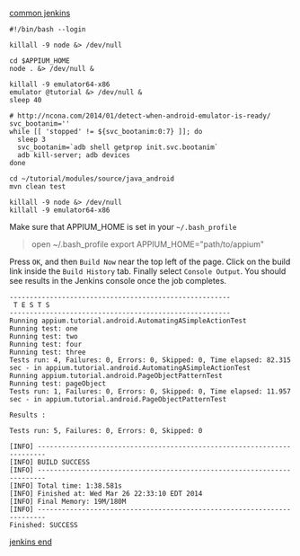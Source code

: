[common jenkins](/common/jenkins.md)

```
#!/bin/bash --login

killall -9 node &> /dev/null

cd $APPIUM_HOME
node . &> /dev/null &

killall -9 emulator64-x86
emulator @tutorial &> /dev/null &
sleep 40

# http://ncona.com/2014/01/detect-when-android-emulator-is-ready/
svc_bootanim=''
while [[ 'stopped' != ${svc_bootanim:0:7} ]]; do
  sleep 3
  svc_bootanim=`adb shell getprop init.svc.bootanim`
  adb kill-server; adb devices
done

cd ~/tutorial/modules/source/java_android
mvn clean test

killall -9 node &> /dev/null
killall -9 emulator64-x86
```

Make sure that APPIUM_HOME is set in your `~/.bash_profile`

> open ~/.bash_profile
export APPIUM_HOME="path/to/appium"

Press `OK`, and then `Build Now` near the top left of the page. Click on the
build link inside the `Build History` tab. Finally select `Console Output`.
You should see results in the Jenkins console once the job completes.

```
-------------------------------------------------------
 T E S T S
-------------------------------------------------------
Running appium.tutorial.android.AutomatingASimpleActionTest
Running test: one
Running test: two
Running test: four
Running test: three
Tests run: 4, Failures: 0, Errors: 0, Skipped: 0, Time elapsed: 82.315 sec - in appium.tutorial.android.AutomatingASimpleActionTest
Running appium.tutorial.android.PageObjectPatternTest
Running test: pageObject
Tests run: 1, Failures: 0, Errors: 0, Skipped: 0, Time elapsed: 11.957 sec - in appium.tutorial.android.PageObjectPatternTest

Results :

Tests run: 5, Failures: 0, Errors: 0, Skipped: 0

[INFO] ------------------------------------------------------------------------
[INFO] BUILD SUCCESS
[INFO] ------------------------------------------------------------------------
[INFO] Total time: 1:38.581s
[INFO] Finished at: Wed Mar 26 22:33:10 EDT 2014
[INFO] Final Memory: 19M/180M
[INFO] ------------------------------------------------------------------------
Finished: SUCCESS
```

[jenkins end](/common/jenkins_end.md)